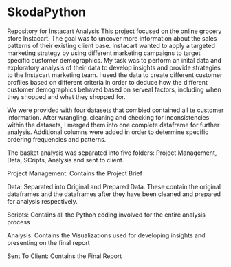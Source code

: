 # SkodaPython
Repository for Instacart Analysis
This project focused on the online grocery store Instacart.  The goal was to uncover more information about the sales patterns of their existing client base.  Instacart wanted to apply a targeted marketing strategy
by using different marketing campaigns to target specific customer demographics.  My task was to perform an inital data and exploratory analysis of their data to develop insights and provide strategies to the 
Instacart marketing team.  I used the data to create different customer profiles based on different criteria in order to deduce how the different customer demographics behaved based on serveal factors, including 
when they shopped and what they shopped for.  

We were provided with four datasets that combied contained all te customer information.  After wrangling, cleaning and checking for inconsistencies within the datasets, I merged them into one complete dataframe for
further analysis.  Additional columns were added in order to determine specific ordering frequencies and patterns.  

The basket analysis was separated into five folders: Project Management, Data, SCripts, Analysis and sent to client.

Project Management: Contains the Project Brief

Data: Separated into Original and Prepared Data.  These contain the original dataframes and the dataframes after they have been cleaned and prepared for analysis respectively.

Scripts: Contains all the Python coding involved for the entire analysis process

Analysis: Contains the Visualizations used for developing insights and presenting on the final report

Sent To Client: Contains the Final Report
